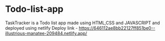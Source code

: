 # Todo-list-app
TaskTracker is a Todo list app made using HTML,CSS and JAVASCRIPT and deployed using netlify
Deploy link - https://646112ae8bb22127ff851be0--illustrious-manatee-209484.netlify.app/

